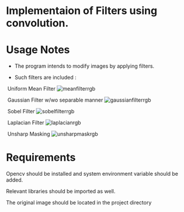 Implementaion of Filters using convolution.
============================================

Usage Notes
========================================

- The program intends to modify images by applying filters.

- Such filters are included : 

 Uniform Mean Filter
 ![meanfilterrgb](https://user-images.githubusercontent.com/36324014/50729961-57edc180-1186-11e9-81e4-08081aafb0a2.JPG)

 Gaussian Filter w/wo separable manner
 ![gaussianfilterrgb](https://user-images.githubusercontent.com/36324014/50729964-64721a00-1186-11e9-92d6-e91955d1eeef.JPG)

 Sobel Filter
 ![sobelfilterrgb](https://user-images.githubusercontent.com/36324014/50729966-70f67280-1186-11e9-9fb5-3fc4a42733a9.JPG)

 Laplacian Filter
 ![laplacianrgb](https://user-images.githubusercontent.com/36324014/50729968-7b187100-1186-11e9-92b9-2c5002c88985.JPG)

 Unsharp Masking
 ![unsharpmaskrgb](https://user-images.githubusercontent.com/36324014/50729980-9be0c680-1186-11e9-94a4-0406d25716ed.JPG)

Requirements
==========================================

Opencv should be installed and system environment variable should be added.

Relevant libraries should be imported as well.

The original image should be located in the project directory
